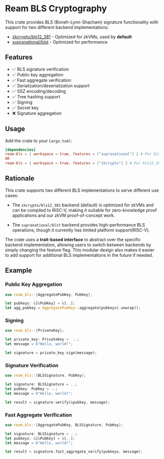 # Ream BLS Cryptography

This crate provides BLS (Boneh-Lynn-Shacham) signature functionality with support for two different backend implementations:

- [zkcrypto/bls12_381](https://github.com/zkcrypto/bls12_381) - Optimized for zkVMs, used by **default**
- [supranational/blst](https://github.com/supranational/blst) - Optimized for performance

## Features

- ✅ BLS signature verification
- ✅ Public key aggregation
- ✅ Fast aggregate verification
- ✅ Serialization/deserialization support
- ✅ SSZ encoding/decoding
- ✅ Tree hashing support
- ✅ Signing
- ✅ Secret key
- ❌ Signature aggregation

## Usage

Add the crate to your `Cargo.toml`:

```toml
[dependencies]
ream-bls = { workspace = true, features = ["supranational"] } # For blst backend
OR
ream-bls = { workspace = true, features = ["zkcrypto"] } # For bls12_381 backend
```

## Rationale

This crate supports two different BLS implementations to serve different use cases:

- The `zkcrypto/bls12_381` backend (default) is optimized for zkVMs and can be compiled to RISC-V, making it suitable for zero-knowledge proof applications and our zkVM proof-of-concept work.

- The `supranational/blst` backend provides high-performance BLS operations, though it currently has limited platform support(RISC-V).

The crate uses a **trait-based interface** to abstract over the specific backend implementation, allowing users to switch between backends by simply changing the feature flag. This modular design also makes it easier to add support for additional BLS implementations in the future if needed.

## Example

### Public Key Aggregation

```rust
use ream_bls::{AggregatePubKey, PubKey};

let pubkeys: &[&PubKey] = &[..];
let agg_pubkey = AggregatePubKey::aggregate(pubkeys).unwrap();
```

### Signing

```rust
use ream_bls::{PrivateKey};

let private_key: PrivateKey =  ..;
let message = b"Hello, world!";

let signature = private_key.sign(message);
```

### Signature Verification

```rust
use ream_bls::{BLSSignature, PubKey};

let signature: BLSSignature = ..;
let pubkey: PubKey = ..;
let message = b"Hello, world!";

let result = signature.verify(&pubkey, message);
```

### Fast Aggregate Verification

```rust
use ream_bls::{AggregatePubKey, BLSSignature, PubKey};

let signature: BLSSignature = ..;
let pubkeys: &[&PubKey] = &[..];
let message = b"Hello, world!";

let result = signature.fast_aggregate_verify(pubkeys, message);
```
